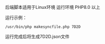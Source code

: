后端脚本适用于Linux环境
运行环境 PHP8.0 以上

运行示例：
```shell
/usr/bin/php makesyncfile.php 7D2D
```
运行完成后将生成7D2D.json文件
